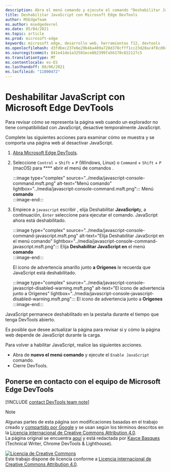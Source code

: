 ```yaml
---
description: Abra el menú comando y ejecute el comando "Deshabilitar JavaScript".
title: Deshabilitar JavaScript con Microsoft Edge DevTools
author: MSEdgeTeam
ms.author: msedgedevrel
ms.date: 05/04/2021
ms.topic: article
ms.prod: microsoft-edge
keywords: microsoft edge, desarrollo web, herramientas f12, devtools
ms.openlocfilehash: d3fdbec237e6e29b4ba489a728d378cfff1cc23d28ac4f8cd046fdc873a1b0aa
ms.sourcegitcommit: 841e41de1a32501ece862399fa56170c022127c5
ms.translationtype: MT
ms.contentlocale: es-ES
ms.lasthandoff: 08/06/2021
ms.locfileid: "11800472"
---
```

<!-- Copyright Kayce Basques 

   Licensed under the Apache License, Version 2.0 (the "License");
   you may not use this file except in compliance with the License.
   You may obtain a copy of the License at

       https://www.apache.org/licenses/LICENSE-2.0

   Unless required by applicable law or agreed to in writing, software
   distributed under the License is distributed on an "AS IS" BASIS,
   WITHOUT WARRANTIES OR CONDITIONS OF ANY KIND, either express or implied.
   See the License for the specific language governing permissions and
   limitations under the License.  -->
# <a name="disable-javascript-with-microsoft-edge-devtools"></a>Deshabilitar JavaScript con Microsoft Edge DevTools  

Para revisar cómo se representa la página web cuando un explorador no tiene compatibilidad con JavaScript, desactive temporalmente JavaScript.

Complete las siguientes acciones para examinar cómo se muestra y se comporta una página web al desactivar JavaScript.  

1.  [Abra Microsoft Edge DevTools][DevToolsOpen].  
1.  Seleccione `Control` + `Shift` + `P` \(Windows, Linux\) o `Command` + `Shift` + `P` \(macOS\) para **** abrir el menú de comandos .  
    
    :::image type="complex" source="../media/javascript-console-command.msft.png" alt-text="Menú comando" lightbox="../media/javascript-console-command.msft.png":::
       Menú **comando**  
    :::image-end:::  
    
1.  Empiece a `javascript` escribir , elija Deshabilitar **JavaScript**y, a continuación, `Enter` seleccione para ejecutar el comando.  JavaScript ahora está deshabilitado.  
    
    :::image type="complex" source="../media/javascript-console-command-javascript.msft.png" alt-text="Elija Deshabilitar JavaScript en el menú comando" lightbox="../media/javascript-console-command-javascript.msft.png":::
       Elija **Deshabilitar JavaScript en** el menú **comando**  
    :::image-end:::  
    
    El icono de advertencia amarillo junto **a Orígenes** le recuerda que JavaScript está deshabilitado.  
    
    :::image type="complex" source="../media/javascript-console-javascript-disabled-warning.msft.png" alt-text="El icono de advertencia junto a Orígenes" lightbox="../media/javascript-console-javascript-disabled-warning.msft.png":::
       El icono de advertencia junto a **Orígenes**  
    :::image-end:::  
    
JavaScript permanece deshabilitado en la pestaña durante el tiempo que tenga DevTools abierto.  

Es posible que desee actualizar la página para revisar si y cómo la página web depende de JavaScript durante la carga.  

Para volver a habilitar JavaScript, realice las siguientes acciones.  

*   Abra de **nuevo el menú comando** y ejecute el `Enable JavaScript` comando.  
*   Cierre DevTools.  

## <a name="getting-in-touch-with-the-microsoft-edge-devtools-team"></a>Ponerse en contacto con el equipo de Microsoft Edge DevTools  

[!INCLUDE [contact DevTools team note](../includes/contact-devtools-team-note.md)]  

<!-- links -->  

[DevToolsOpen]: ../open/index.md "Abrir Microsoft Edge DevTools | Microsoft Docs"  

> [!NOTE]
> Algunas partes de esta página son modificaciones basadas en el trabajo creado y [compartido por Google][GoogleSitePolicies] y se usan según los términos descritos en la [Licencia internacional de Creative Commons Attribution 4.0][CCA4IL].  
> La página original se encuentra [aquí](https://developers.google.com/web/tools/chrome-devtools/javascript/disable) y está redactada por [Kayce Basques][KayceBasques] \(Technical Writer, Chrome DevTools \& Lighthouse\).  

[![Licencia de Creative Commons][CCby4Image]][CCA4IL]  
Este trabajo dispone de licencia conforme a [Licencia internacional de Creative Commons Attribution 4.0][CCA4IL].  

[CCA4IL]: https://creativecommons.org/licenses/by/4.0  
[CCby4Image]: https://i.creativecommons.org/l/by/4.0/88x31.png  
[GoogleSitePolicies]: https://developers.google.com/terms/site-policies  
[KayceBasques]: https://developers.google.com/web/resources/contributors#kayce-basques  
